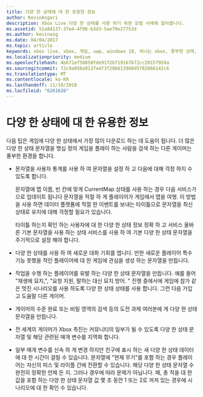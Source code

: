 ```yaml
---
title: 다양 한 상태에 대 한 유용한 정보
author: KevinAsgari
description: Xbox Live 다양 한 상태를 사용 하기 위한 모범 사례에 알아봅니다.
ms.assetid: 51a84137-37e4-4f98-b3d3-5ae70e27753d
ms.author: kevinasg
ms.date: 04/04/2017
ms.topic: article
keywords: xbox live, xbox, 게임, uwp, windows 10, 하나는 xbox, 풍부한 상태, 모범 사례
ms.localizationpriority: medium
ms.openlocfilehash: 4b671ef58850fde91f2bf19167672cc20157959a
ms.sourcegitcommit: f2c9a050a9137a473f28b613968d5782866142c6
ms.translationtype: MT
ms.contentlocale: ko-KR
ms.lasthandoff: 11/10/2018
ms.locfileid: "6261626"
---
```

# <a name="rich-presence-best-practices"></a>다양 한 상태에 대 한 유용한 정보

다음 팁은 게임에 다양 한 상태에서 가장 많이 다운로드 하는 데 도움이 됩니다. 더 많은 다양 한 상태 문자열을 명심 정의 게임을 플레이 하는 사람을 검색 하는 다른 게이머는 풍부한 환경을 합니다.

-   문자열을 사용자 통계를 사용 하 여 문자열을 설정 하 고 다음에 대해 걱정 하지 수 있도록 합니다.

    문자열에 맵 이름, 빈 칸에 맞게 CurrentMap 상태를 사용 하는 경우 다음 서비스가으로 업데이트 됩니다 문자열을 적절 하 게 플레이어가 게임에서 맵을 여행. 이 방법을 사용 하면 데이터 플랫폼에 적절 한 이벤트를 보내는 타이틀으로 문자열을 최신 상태로 유지에 대해 걱정할 필요가 있습니다.

    타이틀 하는지 확인 하는 사용자에 대 한 다양 한 상태 정보 정확 하 고 서비스 올바른 기본 문자열을 사용 하는 상태 서비스를 사용 하 여 기본 다양 한 상태 문자열을 주기적으로 설정 해야 합니다.

-   다양 한 상태를 사용 하 여 새로운 대화 기회를 엽니다. 만한 새로운 플레이어 특수 기능 못했을 적인 플레이어에 대 한 게임에 관심을 생성 하는 문자열을 만듭니다.

-   작업을 수행 하는 플레이어를 유발 하는 다양 한 상태 문자열을 만듭니다. 예를 들어 "재생에 묘지,", "요청 지원, 말하는 대신 묘지 방어. " 진행 중에서에 게임에 참가 같은 멋진 시나리오를 사용 하도록 다양 한 상태 상태를 사용 합니다. 그런 다음 가입 고 도움말 다른 게이머.

-   게이머의 수준 완료 또는 비밀 영역의 검색 등의 도전 과제 여러분에 게 다양 한 상태 문자열을 만듭니다.

-   전 세계의 게이머가 Xbox 촉진는 커뮤니티의 일부가 될 수 있도록 다양 한 상태 문자열 및 해당 관련된 매개 변수를 지역화 합니다.

-   일부 매개 변수를 신속 하 게 변경 하지만 친구에 표시 하는 새 다양 한 상태 데이터에 대 한 시간이 걸릴 수 있습니다. 문자열에 "현재 무기"를 포함 하는 경우 플레이어는 자신의 피스 및 라이플 간에 전환할 수 있습니다. 해당 다양 한 상태 문자열 수 완전히 정확한 언제 든 지. 그러나 경우에 따라 문제가 아닙니다. 패, 총 적을 대 한 값을 포함 하는 다양 한 상태 문자열 값 몇 초 동안 1 또는 2로 꺼져 있는 경우에 시나리오에 대 한 확인 수 있습니다.
